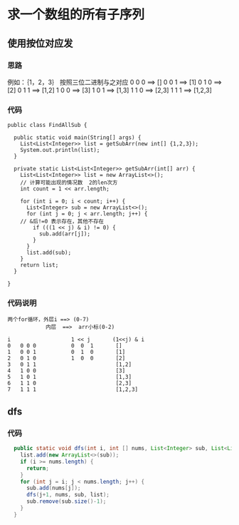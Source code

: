 # 求一个数组的所有子序列

## 使用按位对应发
### 思路
例如：｛1，2，3｝
按照三位二进制与之对应
0 0 0  ==>  []
0 0 1  ==>  [1]
0 1 0  ==>  [2]
0 1 1  ==>  [1,2]
1 0 0  ==>  [3]
1 0 1  ==>  [1,3]
1 1 0  ==>  [2,3]
1 1 1  ==>  [1,2,3]

### 代码
```
public class FindAllSub {

  public static void main(String[] args) {
    List<List<Integer>> list = getSubArr(new int[] {1,2,3});
    System.out.println(list);
  }

  private static List<List<Integer>> getSubArr(int[] arr) {
    List<List<Integer>> list = new ArrayList<>();
    // 计算可能出现的情况数  2的len次方
    int count = 1 << arr.length;
    
    for (int i = 0; i < count; i++) {
      List<Integer> sub = new ArrayList<>();
      for (int j = 0; j < arr.length; j++) {
	// &后!=0 表示存在，其他不存在
        if (((1 << j) & i) != 0) {
          sub.add(arr[j]);
        }
      }
      list.add(sub);
    }
    return list;
  }
  
}
```

### 代码说明
```
两个for循环，外层i ==> (0-7)
            内层  ==>  arr小标(0-2)

i                   1 << j       (1<<j) & i
0   0 0 0           0  0  1       []
1   0 0 1           0  1  0       [1]
2   0 1 0           1  0  0       [2]
3   0 1 1                         [1,2]
4   1 0 0                         [3]
5   1 0 1                         [1,3]
6   1 1 0                         [2,3] 
7   1 1 1                         [1,2,3]
```

## dfs

### 代码
```java
  public static void dfs(int i, int [] nums, List<Integer> sub, List<List<Integer>> list) {
    list.add(new ArrayList<>(sub));
    if (i >= nums.length) {
      return;
    }
    for (int j = i; j < nums.length; j++) {
      sub.add(nums[j]);
      dfs(j+1, nums, sub, list);
      sub.remove(sub.size()-1);
    }
  }
```